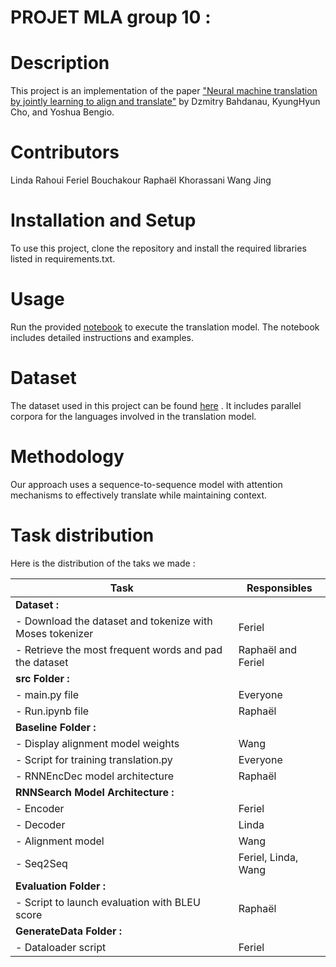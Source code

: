 PROJET MLA group 10 : <br>
===
# Description
This project is an implementation of the paper ["Neural machine translation by jointly learning to align and translate"][2] by Dzmitry Bahdanau, KyungHyun Cho, and Yoshua Bengio.

# Contributors
Linda Rahoui 
Feriel Bouchakour
Raphaël Khorassani
Wang Jing

# Installation and Setup
To use this project, clone the repository and install the required libraries listed in requirements.txt.

# Usage
Run the provided [notebook](src/Run.ipynb) to execute the translation model. The notebook includes detailed instructions and examples.


# Dataset
The dataset used in this project can be found [here][3] . It includes parallel corpora for the languages involved in the translation model.

# Methodology
Our approach uses a sequence-to-sequence model with attention mechanisms to effectively translate while maintaining context.

# Task distribution
Here is the distribution of the taks we made :

| **Task**                                     | **Responsibles**                                 |
|---------------------------------------------|--------------------------------------------------|
| **Dataset :**                                                                                 |
| - Download the dataset and tokenize with Moses tokenizer | Feriel                                |
| - Retrieve the most frequent words and pad the dataset | Raphaël and Feriel           |
| **src Folder :**                                                                               |
| - main.py file                               | Everyone                                        |
| - Run.ipynb file                             | Raphaël                                          |
| **Baseline Folder :**                                                                          |
| - Display alignment model weights            | Wang                                             |
| - Script for training translation.py         | Everyone                                        |
| - RNNEncDec model architecture               | Raphaël                                          |
| **RNNSearch Model Architecture :**                                                             |
| - Encoder                                    | Feriel                                           |
| - Decoder                                    | Linda                                            |
| - Alignment model                            | Wang                                             |
| - Seq2Seq                                    | Feriel, Linda, Wang                              |
| **Evaluation Folder :**                                                                        |
| - Script to launch evaluation with BLEU score | Raphaël                                         |
| **GenerateData Folder :**                                                                      |
| - Dataloader script                          | Feriel                                           |



[2]: https://arxiv.org/abs/1409.0473 "lien article"
[3]: https://www.statmt.org/wmt14/translation-task.html "lien dataset"
